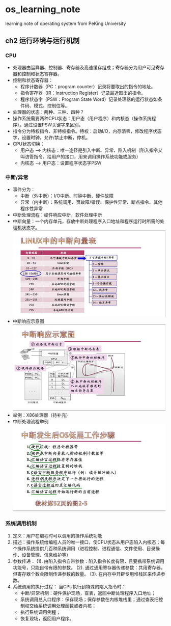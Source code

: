 # os_learning_note
learning note of operating system from PeKing University
## ch2 运行环境与运行机制
### CPU
* 处理器由运算器、控制器、寄存器及高速缓存组成；寄存器分为用户可见寄存器和控制和状态寄存器。
* 控制和状态寄存器：<br>
    - 程序计数器（PC：program counter）记录将要取出的指令的地址。
    - 指令寄存器（IR：Instruction Register）记录最近取出的指令。
    - 程序状态字（PSW：Program State Word）记录处理器的运行状态如条件码、模式、控制位等。
* 处理器的状态：两种、三种、四种？
* 操作系统需要两种CPU状态：用户态（用户程序）和内核态（操作系统程序）。通过设置PSW关键字来区别。
* 指令分为特权指令、非特权指令。特权：启动I/O，内存清零，修改程序状态字，设置时钟，允许/禁止中断，停机。
* CPU状态切换：
    - 用户态 ——> 内核态：唯一途径是引入中断、异常、陷入机制（陷入指令又叫访管指令，给用户的接口，用来调用操作系统功能或服务）
    - 内核态 ——> 用户态：设置程序状态字PSW
### 中断/异常
* 事件分为：
    - 中断（外中断）：I/O中断、时钟中断、硬件故障
    - 异常（内中断）：系统调用、页故障/错误、保护性异常、断点指令、其他程序性异常
* 中断处理流程：硬件响应中断，软件处理中断
* 中断向量：一个内存单元，存放中断处理程序入口地址和程序运行时所需的处理机状态字。<br>
![中断向量表](https://github.com/sjtujw/os_learning_note/raw/master/img/Interrupt_list.jpg)
* 中断响应示意图<br>
![中断响应示意图](https://github.com/sjtujw/os_learning_note/raw/master/img/Interrupt_response.jpg)
* 举例：X86处理器（待补充）
* 中断处理流程举例
![中断处理流程](https://github.com/sjtujw/os_learning_note/raw/master/img/Interrupt_procedure.jpg)
### 系统调用机制
1. 定义：用户在编程时可以调用的操作系统功能
2. 描述：操作系统给编程人员的唯一接口，使CPU状态从用户态陷入内核态；每个操作系统提供几百种系统调用（进程控制、进程通信、文件使用、目录操作、设备管理、信息维护等）
3. 参数传递：
    (1). 由陷入指令自带参数：陷入指令长度有限，且要携带系统调用功能号，只能自带有限的参数。
    (2). 通过通用寄存器传递参数：共用寄存器，但寄存器个数会限制传递参数的数量。
    (3). 在内存中开辟专用堆栈区来传递参数。
4. 系统调用的执行过程：
    当CPU执行到特殊的陷入指令时：
    - 中断/异常机制：硬件保护现场，查表，返回中断处理程序入口地址；
    - 系统调用总入口程序：保存现场；保存参数在内核堆栈里；通过查表把控制权交给系统调用处理函数或者内核；
    - 执行系统调用例程；
    - 恢复现场，返回用户程序。